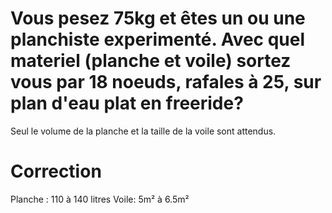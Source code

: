 # Vous pesez 75kg et êtes un ou une planchiste experimenté. Avec quel materiel (planche et voile) sortez vous par 18 noeuds, rafales à 25, sur plan d'eau plat en freeride?
Seul le volume de la planche et la taille de la voile sont attendus.

# Correction
Planche : 110 à 140 litres
Voile: 5m² à 6.5m²


